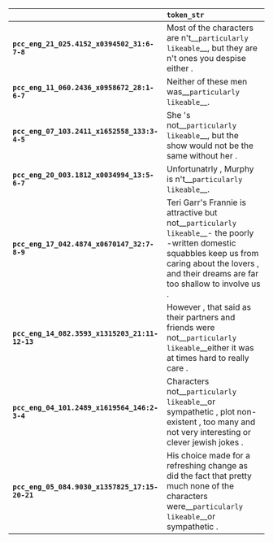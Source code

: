 |                                                | `token_str`                                                                                                                                                                                                |
|:-----------------------------------------------|:-----------------------------------------------------------------------------------------------------------------------------------------------------------------------------------------------------------|
| **`pcc_eng_21_025.4152_x0394502_31:6-7-8`**    | Most of the characters are n't__``particularly likeable``__, but they are n't ones you despise either .                                                                                                    |
| **`pcc_eng_11_060.2436_x0958672_28:1-6-7`**    | Neither of these men was__``particularly likeable``__.                                                                                                                                                     |
| **`pcc_eng_07_103.2411_x1652558_133:3-4-5`**   | She 's not__``particularly likeable``__, but the show would not be the same without her .                                                                                                                  |
| **`pcc_eng_20_003.1812_x0034994_13:5-6-7`**    | Unfortunatrly , Murphy is n't__``particularly likeable``__.                                                                                                                                                |
| **`pcc_eng_17_042.4874_x0670147_32:7-8-9`**    | Teri Garr's Frannie is attractive but not__``particularly likeable``__- the poorly -written domestic squabbles keep us from caring about the lovers , and their dreams are far too shallow to involve us . |
| **`pcc_eng_14_082.3593_x1315203_21:11-12-13`** | However , that said as their partners and friends were not__``particularly likeable``__either it was at times hard to really care .                                                                        |
| **`pcc_eng_04_101.2489_x1619564_146:2-3-4`**   | Characters not__``particularly likeable``__or sympathetic , plot non-existent , too many and not very interesting or clever jewish jokes .                                                                 |
| **`pcc_eng_05_084.9030_x1357825_17:15-20-21`** | His choice made for a refreshing change as did the fact that pretty much none of the characters were__``particularly likeable``__or sympathetic .                                                          |